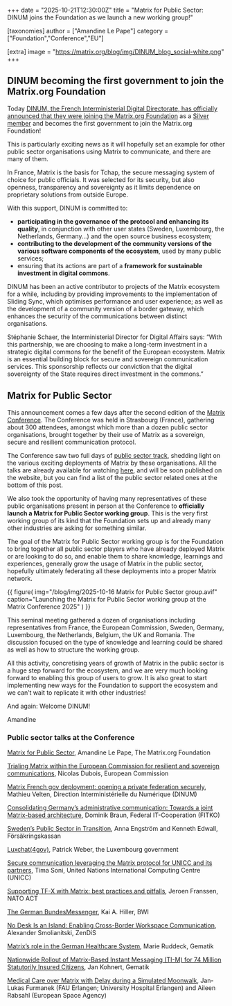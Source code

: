 +++
date = "2025-10-21T12:30:00Z"
title = "Matrix for Public Sector: DINUM joins the Foundation as we launch a new working group!"

[taxonomies]
author = ["Amandine Le Pape"]
category = ["Foundation","Conference","EU"]

[extra]
image = "https://matrix.org/blog/img/DINUM_blog_social-white.png"
+++

## DINUM becoming the first government to join the Matrix.org Foundation

Today [DINUM, the French Interministerial Digital Directorate, has officially announced that they were joining the Matrix.org Foundation](https://www.numerique.gouv.fr/sinformer/espace-presse/dinum-soutien-fondation-matrixorg/) as a [Silver member](https://matrix.org/membership/) and becomes the first government to join the Matrix.org Foundation!

This is particularly exciting news as it will hopefully set an example for other public sector organisations using Matrix to communicate, and there are many of them.

<!-- more -->

In France, Matrix is the basis for Tchap, the secure messaging system of choice for public officials. It was selected for its security, but also openness, transparency and sovereignty as it limits dependence on proprietary solutions from outside Europe.

With this support, DINUM is committed to:

* **participating in the governance of the protocol and enhancing its quality**, in conjunction with other user states (Sweden, Luxembourg, the Netherlands, Germany...) and the open source business ecosystem;  
* **contributing to the development of the community versions of the various software components of the ecosystem**, used by many public services;  
* ensuring that its actions are part of a **framework for sustainable investment in digital commons**.

DINUM has been an active contributor to projects of the Matrix ecosystem for a while, including by providing improvements to the implementation of Sliding Sync, which optimises performance and user experience; as well as the development of a community version of a border gateway, which enhances the security of the communications between distinct organisations.

Stéphanie Schaer, the Interministerial Director for Digital Affairs says: “With this partnership, we are choosing to make a long-term investment in a strategic digital commons for the benefit of the European ecosystem. Matrix is an essential building block for secure and sovereign communication services. This sponsorship reflects our conviction that the digital sovereignty of the State requires direct investment in the commons.”

## Matrix for Public Sector

This announcement comes a few days after the second edition of the [Matrix Conference](https://2025.matrix.org/). The Conference was held in Strasbourg (France), gathering about 300 attendees, amongst which more than a dozen public sector organisations, brought together by their use of Matrix as a sovereign, secure and resilient communication protocol.

The Conference saw two full days of [public sector track](https://2025.matrix.org/schedule/), shedding light on the various exciting deployments of Matrix by these organisations. All the talks are already available for watching [here](https://www.youtube.com/playlist?list=PLl5dnxRMP1hUgnYEbpEsEEhIqY_KlO3NG), and will be soon published on the website, but you can find a list of the public sector related ones at the bottom of this post.

We also took the opportunity of having many representatives of these public organisations present in person at the Conference to **officially launch a Matrix for Public Sector working group**. This is the very first working group of its kind that the Foundation sets up and already many other industries are asking for something similar.

The goal of the Matrix for Public Sector working group is for the Foundation to bring together all public sector players who have already deployed Matrix or are looking to do so, and enable them to share knowledge, learnings and experiences, generally grow the usage of Matrix in the public sector, hopefully ultimately federating all these deployments into a proper Matrix network.

{{ figure(
    img="/blog/img/2025-10-16 Matrix for Public Sector group.avif"
    caption="Launching the Matrix for Public Sector working group at the Matrix Conference 2025"
) }}

This seminal meeting gathered a dozen of organisations including representatives from France, the European Commission, Sweden, Germany, Luxembourg, the Netherlands, Belgium, the UK and Romania. The discussion focused on the type of knowledge and learning could be shared as well as how to structure the working group.

All this activity, concretising years of growth of Matrix in the public sector is a huge step forward for the ecosystem, and we are very much looking forward to enabling this group of users to grow. It is also great to start implementing new ways for the Foundation to support the ecosystem and we can’t wait to replicate it with other industries!

And again: Welcome DINUM!

Amandine

### Public sector talks at the Conference

[Matrix for Public Sector](https://www.youtube.com/watch?v=gHNSIiXyhdM), Amandine Le Pape, The Matrix.org Foundation

[Trialing Matrix within the European Commission for resilient and sovereign communications](https://www.youtube.com/watch?v=PqrQ1-dMrSA), Nicolas Dubois, European Commission

[Matrix French gov deployment: opening a private federation securely](https://www.youtube.com/watch?v=4PoUmWadaQ0), Mathieu Velten, Direction Interministérielle du Numérique (DINUM)

[Consolidating Germany’s administrative communication: Towards a joint Matrix-based architecture](https://www.youtube.com/watch?v=S4iQBWnuSRM), Dominik Braun, Federal IT-Cooperation (FITKO)

[Sweden’s Public Sector in Transition](https://www.youtube.com/watch?v=dQeZLT0Rai8), Anna Engström and Kenneth Edwall, Försäkringskassan

[Luxchat(4gov)](https://www.youtube.com/watch?v=xeRXFf4GDmw), Patrick Weber, the Luxembourg government

[Secure communication leveraging the Matrix protocol for UNICC and its partners](https://www.youtube.com/watch?v=7LMxzIlpOuA), Tima Soni, United Nations International Computing Centre (UNICC)

[Supporting TF-X with Matrix: best practices and pitfalls](https://www.youtube.com/watch?v=Q0BBLeoRw9A), Jeroen Franssen, NATO ACT

[The German BundesMessenger](https://www.youtube.com/watch?v=zY8qPe6aoxY), Kai A. Hiller, BWI

[No Desk Is an Island: Enabling Cross-Border Workspace Communication](https://www.youtube.com/watch?v=m3c2tPxFqXE), Alexander Smolianitski, ZenDiS

[Matrix’s role in the German Healthcare System](https://www.youtube.com/watch?v=B9ghNwNjtFA&feature=youtu.be), Marie Ruddeck, Gematik

[Nationwide Rollout of Matrix-Based Instant Messaging (TI-M) for 74 Million Statutorily Insured Citizens](https://www.youtube.com/watch?v=HHxvYgei2_U), Jan Kohnert, Gematik

[Medical Care over Matrix with Delay during a Simulated Moonwalk](https://www.youtube.com/watch?v=2stYnXGUm0g), Jan-Lukas Furmanek (FAU Erlangen; University Hospital Erlangen) and Aileen Rabsahl (European Space Agency)  
